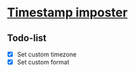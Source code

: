 # [Timestamp imposter](https://timestamp-imposter.netlify.app)

## Todo-list

- [x] Set custom timezone
- [x] Set custom format

